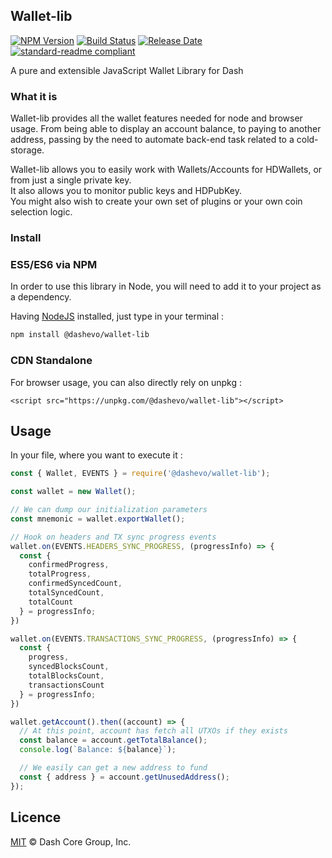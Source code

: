 ## Wallet-lib

[![NPM Version](https://img.shields.io/npm/v/@dashevo/wallet-lib)](https://www.npmjs.com/package/@dashevo/wallet-lib)
[![Build Status](https://github.com/dashevo/wallet-lib/actions/workflows/test_and_release.yml/badge.svg)](https://github.com/dashevo/wallet-lib/actions/workflows/test_and_release.yml)
[![Release Date](https://img.shields.io/github/release-date/dashevo/wallet-lib)](https://github.com/dashevo/wallet-lib/releases/latest)
[![standard-readme compliant](https://img.shields.io/badge/readme%20style-standard-brightgreen)](https://github.com/RichardLitt/standard-readme)

A pure and extensible JavaScript Wallet Library for Dash

### What it is 

Wallet-lib provides all the wallet features needed for node and browser usage.
From being able to display an account balance, to paying to another address, passing by the need to automate back-end task related to a cold-storage.  

Wallet-lib allows you to easily work with Wallets/Accounts for HDWallets, or from just a single private key.  
It also allows you to monitor public keys and HDPubKey.  
You might also wish to create your own set of plugins or your own coin selection logic.  

### Install

### ES5/ES6 via NPM

In order to use this library in Node, you will need to add it to your project as a dependency.

Having [NodeJS](https://nodejs.org/) installed, just type in your terminal : 

```sh
npm install @dashevo/wallet-lib
```

### CDN Standalone

For browser usage, you can also directly rely on unpkg :  

```
<script src="https://unpkg.com/@dashevo/wallet-lib"></script>
```

## Usage

In your file, where you want to execute it :

```js
const { Wallet, EVENTS } = require('@dashevo/wallet-lib');

const wallet = new Wallet();

// We can dump our initialization parameters
const mnemonic = wallet.exportWallet();

// Hook on headers and TX sync progress events
wallet.on(EVENTS.HEADERS_SYNC_PROGRESS, (progressInfo) => {
  const {
    confirmedProgress,
    totalProgress,
    confirmedSyncedCount,
    totalSyncedCount,
    totalCount
  } = progressInfo;
})

wallet.on(EVENTS.TRANSACTIONS_SYNC_PROGRESS, (progressInfo) => {
  const {
    progress,
    syncedBlocksCount,
    totalBlocksCount,
    transactionsCount
  } = progressInfo;
})

wallet.getAccount().then((account) => {
  // At this point, account has fetch all UTXOs if they exists
  const balance = account.getTotalBalance();
  console.log(`Balance: ${balance}`);

  // We easily can get a new address to fund
  const { address } = account.getUnusedAddress();
});
```

## Licence

[MIT](https://github.com/dashevo/wallet-lib/blob/master/LICENCE.md) © Dash Core Group, Inc.

